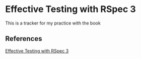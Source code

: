 # Effective Testing with RSpec 3

This is a tracker for my practice with the book

## References

[Effective Testing with RSpec 3](https://pragprog.com/book/rspec3/effective-testing-with-rspec-3)